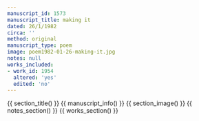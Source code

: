 ```yaml
---
manuscript_id: 1573
manuscript_title: making it
dated: 26/1/1982
circa: ''
method: original
manuscript_type: poem
image: poem1982-01-26-making-it.jpg
notes: null
works_included:
- work_id: 1954
  altered: 'yes'
  edited: 'no'
---
```


{{ section_title() }}
{{ manuscript_info() }}
{{ section_image() }}
{{ notes_section() }}
{{ works_section() }}
